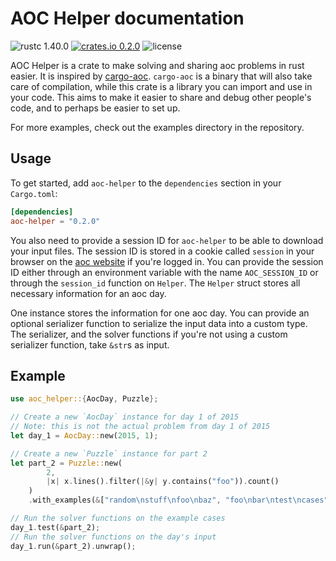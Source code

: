 # AOC Helper documentation

![rustc 1.40.0](https://img.shields.io/badge/rustc-1.40.0-blue?style=flat-square)
[![crates.io 0.2.0](https://img.shields.io/crates/v/aoc-helper?style=flat-square)](https://crates.io/crates/aoc-helper)
![license](https://img.shields.io/crates/l/aoc-helper?style=flat-square)

AOC Helper is a crate to make solving and sharing aoc problems in rust
easier. It is inspired by [cargo-aoc](https://github.com/gobanos/cargo-aoc).
`cargo-aoc` is a binary that will also take care of compilation, while this
crate is a library you can import and use in your code. This aims to make it
easier to share and debug other people's code, and to perhaps be easier to
set up.

For more examples, check out the examples directory in the repository.

## Usage

To get started, add `aoc-helper` to the `dependencies` section in your
`Cargo.toml`:

```toml
[dependencies]
aoc-helper = "0.2.0"
```

You also need to provide a session ID for `aoc-helper` to be able to
download your input files. The session ID is stored in a cookie called
`session` in your browser on the [aoc website](https://adventofcode.com) if
you're logged in. You can provide the session ID either through an
environment variable with the name `AOC_SESSION_ID` or through the
`session_id` function on `Helper`.
The `Helper` struct stores all necessary information for an aoc day.

One instance stores the information for one aoc day. You can provide an
optional serializer function to serialize the input data into a custom type.
The serializer, and the solver functions if you're not using a custom
serializer function, take `&str`s as input.

## Example

```rust
use aoc_helper::{AocDay, Puzzle};

// Create a new `AocDay` instance for day 1 of 2015
// Note: this is not the actual problem from day 1 of 2015
let day_1 = AocDay::new(2015, 1);

// Create a new `Puzzle` instance for part 2
let part_2 = Puzzle::new(
        2,
        |x| x.lines().filter(|&y| y.contains("foo")).count()
    )
    .with_examples(&["random\nstuff\nfoo\nbaz", "foo\nbar\ntest\ncases"]);

// Run the solver functions on the example cases
day_1.test(&part_2);
// Run the solver functions on the day's input
day_1.run(&part_2).unwrap();
```
